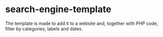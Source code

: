 # search-engine-template

The template is made to add it to a website and, together with PHP code, filter by categories, labels and dates.
